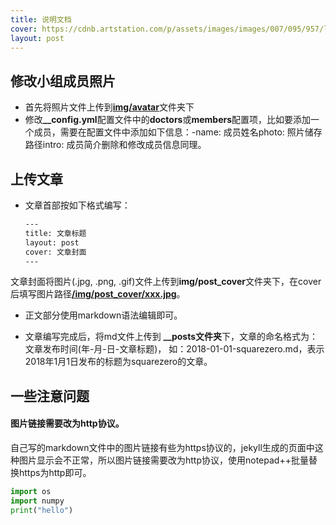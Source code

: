 ```yaml
---
title: 说明文档
cover: https://cdnb.artstation.com/p/assets/images/images/007/095/957/large/mark-chang-lab3.jpg
layout: post
---
```


## 修改小组成员照片


- 首先将照片文件上传到<b><u>img/avatar</u></b>文件夹下
- 修改<b>**__config.yml**</b>配置文件中的<b>**doctors**</b>或<b>**members**</b>配置项，比如要添加一个成员，需要在配置文件中添加如下信息：-name: 成员姓名photo: 照片储存路径intro: 成员简介删除和修改成员信息同理。


## 上传文章

- 文章首部按如下格式编写：
  
  ```html
  ---
  title: 文章标题
  layout: post
  cover: 文章封面
  ---
  ```
  

文章封面将图片(.jpg, .png, .gif)文件上传到<b>**img/post_cover**</b>文件夹下，在cover后填写图片路径<b>**<u>/img/post_cover/xxx.jpg</u>**</b>。

- 正文部分使用markdown语法编辑即可。
  
- 文章编写完成后，将md文件上传到 **__posts文件夹**下，文章的命名格式为：文章发布时间(年-月-日-文章标题)， 如：2018-01-01-squarezero.md，表示2018年1月1日发布的标题为squarezero的文章。
  

## 一些注意问题

#### 图片链接需要改为http协议。

自己写的markdown文件中的图片链接有些为https协议的，jekyll生成的页面中这种图片显示会不正常，所以图片链接需要改为http协议，使用notepad++批量替换https为http即可。

``` python
import os
import numpy
print("hello")
```
